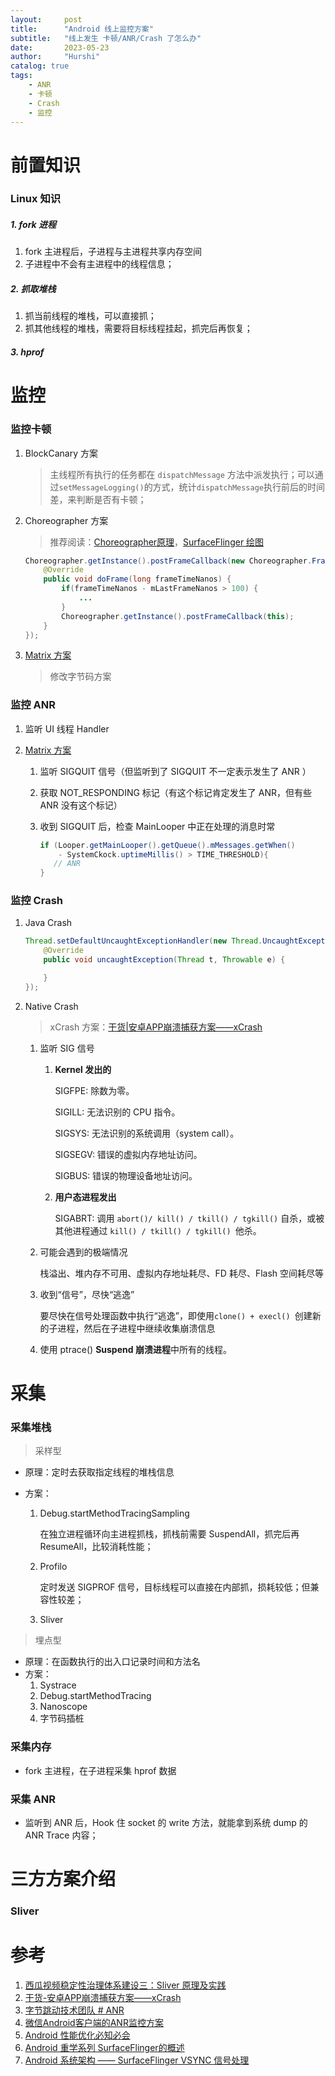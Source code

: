 ```yaml
---
layout:     post
title:      "Android 线上监控方案"
subtitle:   "线上发生 卡顿/ANR/Crash 了怎么办"
date:       2023-05-23
author:     "Hurshi"
catalog: true
tags:
    - ANR
    - 卡顿
    - Crash
    - 监控
---
```


# 前置知识

### Linux 知识

##### 1. fork 进程

1.  fork 主进程后，子进程与主进程共享内存空间
2.  子进程中不会有主进程中的线程信息；

##### 2. 抓取堆栈

1.  抓当前线程的堆栈，可以直接抓；
2.  抓其他线程的堆栈，需要将目标线程挂起，抓完后再恢复；

##### 3. hprof

# 监控
### 监控卡顿
1. BlockCanary 方案

   > 主线程所有执行的任务都在 `dispatchMessage` 方法中派发执行；可以通过`setMessageLogging()`的方式，统计`dispatchMessage`执行前后的时间差，来判断是否有卡顿；

2. Choreographer 方案

   > 推荐阅读：[Choreographer原理](http://gityuan.com/2017/02/25/choreographer/)，[SurfaceFlinger 绘图](http://gityuan.com/2017/02/18/surface_flinger_2/)

   ```java
   Choreographer.getInstance().postFrameCallback(new Choreographer.FrameCallback() {
       @Override    
       public void doFrame(long frameTimeNanos) {
           if(frameTimeNanos - mLastFrameNanos > 100) {
               ...
           }
           Choreographer.getInstance().postFrameCallback(this);
       }
   });
   ```

3. [Matrix 方案](https://github.com/Tencent/matrix/wiki/Matrix-Android-TraceCanary)

   > 修改字节码方案

### 监控 ANR

1. 监听 UI 线程 Handler

1. [Matrix 方案](https://mp.weixin.qq.com/s/fWoXprt2TFL1tTapt7esYg)

   1. 监听 SIGQUIT 信号（但监听到了 SIGQUIT 不一定表示发生了 ANR ）

   1. 获取 NOT_RESPONDING 标记（有这个标记肯定发生了 ANR，但有些 ANR 没有这个标记）

   1. 收到 SIGQUIT 后，检查 MainLooper 中正在处理的消息时常

      ```java
      if (Looper.getMainLooper().getQueue().mMessages.getWhen()
          - SystemCkock.uptimeMillis() > TIME_THRESHOLD){
         // ANR
      }
      ```


### 监控 Crash

1. Java Crash

   ```java
   Thread.setDefaultUncaughtExceptionHandler(new Thread.UncaughtExceptionHandler() {
       @Override
       public void uncaughtException(Thread t, Throwable e) {
   
       }
   });
   ```

2. Native Crash

   >  xCrash 方案：[干货|安卓APP崩溃捕获方案——xCrash](https://mp.weixin.qq.com/s?__biz=MzI0MjczMjM2NA==&mid=2247485203&idx=1&sn=26fd99ca1201e292ea5531c814eeb881)

   1.  监听 SIG 信号

       1.  **Kernel 发出的**

           SIGFPE: 除数为零。

           SIGILL: 无法识别的 CPU 指令。

           SIGSYS: 无法识别的系统调用（system call）。

           SIGSEGV: 错误的虚拟内存地址访问。

           SIGBUS: 错误的物理设备地址访问。

       2.  **用户态进程发出**

           SIGABRT: 调用 `abort()/ kill() / tkill() / tgkill()` 自杀，或被其他进程通过 `kill() / tkill() / tgkill() `他杀。

   2.  可能会遇到的极端情况

       栈溢出、堆内存不可用、虚拟内存地址耗尽、FD 耗尽、Flash 空间耗尽等

   3.  收到“信号”，尽快“逃逸”

       要尽快在信号处理函数中执行“逃逸”，即使用`clone() + execl() `创建新的子进程，然后在子进程中继续收集崩溃信息

   4.  使用 ptrace() **Suspend 崩溃进程**中所有的线程。

# 采集
### 采集堆栈

>  采样型

*  原理：定时去获取指定线程的堆栈信息

*  方案：
   1.  Debug.startMethodTracingSampling
   
       在独立进程循环向主进程抓栈，抓栈前需要 SuspendAll，抓完后再 ResumeAll，比较消耗性能；
   
   2.  Profilo 
   
       定时发送 SIGPROF 信号，目标线程可以直接在内部抓，损耗较低；但兼容性较差；
   
   3.  Sliver

>  埋点型

*  原理：在函数执行的出入口记录时间和方法名
*  方案：
   1.  Systrace
   2.  Debug.startMethodTracing
   3.  Nanoscope
   4.  字节码插桩

### 采集内存

*  fork 主进程，在子进程采集 hprof 数据



### 采集 ANR

*  监听到 ANR 后，Hook 住 socket 的 write 方法，就能拿到系统 dump 的 ANR Trace 内容；



# 三方方案介绍

### Sliver







# 参考

1.  [西瓜视频稳定性治理体系建设三：Sliver 原理及实践](https://blog.csdn.net/ByteDanceTech/article/details/119621240)
1.  [干货-安卓APP崩溃捕获方案——xCrash](https://mp.weixin.qq.com/s?__biz=MzI0MjczMjM2NA==&mid=2247485203&idx=1&sn=26fd99ca1201e292ea5531c814eeb881)
1.  [字节跳动技术团队 # ANR](https://mp.weixin.qq.com/mp/appmsgalbum?action=getalbum&album_id=1780091311874686979)
1.  [微信Android客户端的ANR监控方案](https://mp.weixin.qq.com/s/fWoXprt2TFL1tTapt7esYg)
1.  [Android 性能优化必知必会](https://androidperformance.com/2018/05/07/Android-performance-optimization-skills-and-tools)
1.  [Android 重学系列 SurfaceFlinger的概述](https://www.jianshu.com/p/c954bcceb22a)
1.  [Android 系统架构 —— SurfaceFlinger VSYNC 信号处理](https://sharrychoo.github.io/blog/android-source/surfaceflinger-vsync-dispatch)
